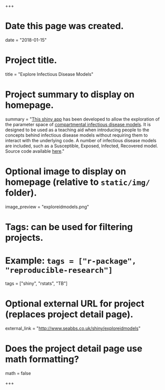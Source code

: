 +++
  # Date this page was created.
  date = "2018-01-15"
  
  # Project title.
  title = "Explore Infectious Disease Models"
  
  # Project summary to display on homepage.
  summary = "[This shiny app](http://seabbs.co.uk/shiny/exploreidmodels) has been developed to allow the exploration of the parameter space of [compartmental infectious disease models](https://en.wikipedia.org/wiki/Compartmental_models_in_epidemiology). It is designed to be used as a teaching aid when introducing people to the concepts behind infectious disease models without requiring them to interact with the underlying code. A number of infectious disease models are included, such as a Susceptible, Exposed, Infected, Recovered model. Source code available [here](https://www.github.com/seabbs/exploreidmodels)."
  
  # Optional image to display on homepage (relative to `static/img/` folder).
  image_preview = "exploreidmodels.png"
  
  # Tags: can be used for filtering projects.
  # Example: `tags = ["r-package", "reproducible-research"]`
  tags = ["shiny", "rstats", "TB"]
  
  # Optional external URL for project (replaces project detail page).
  external_link = "http://www.seabbs.co.uk/shiny/exploreidmodels"
  
  # Does the project detail page use math formatting?
  math = false
  
+++
    